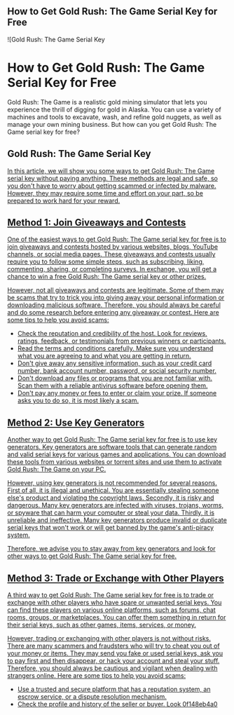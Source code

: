 ## How to Get Gold Rush: The Game Serial Key for Free

 
![Gold Rush: The Game Serial Key 
<h1>How to Get Gold Rush: The Game Serial Key for Free</h1>
<p>Gold Rush: The Game is a realistic gold mining simulator that lets you experience the thrill of digging for gold in Alaska. You can use a variety of machines and tools to excavate, wash, and refine gold nuggets, as well as manage your own mining business. But how can you get Gold Rush: The Game serial key for free?</p>
<h2>Gold Rush: The Game Serial Key</h2>
<p><a href=](https://secondchance.flalottery.com/images/png/LotteryLogo.png)**Download File**
 
In this article, we will show you some ways to get Gold Rush: The Game serial key without paying anything. These methods are legal and safe, so you don't have to worry about getting scammed or infected by malware. However, they may require some time and effort on your part, so be prepared to work hard for your reward.
 
## Method 1: Join Giveaways and Contests
 
One of the easiest ways to get Gold Rush: The Game serial key for free is to join giveaways and contests hosted by various websites, blogs, YouTube channels, or social media pages. These giveaways and contests usually require you to follow some simple steps, such as subscribing, liking, commenting, sharing, or completing surveys. In exchange, you will get a chance to win a free Gold Rush: The Game serial key or other prizes.
 
However, not all giveaways and contests are legitimate. Some of them may be scams that try to trick you into giving away your personal information or downloading malicious software. Therefore, you should always be careful and do some research before entering any giveaway or contest. Here are some tips to help you avoid scams:
 
- Check the reputation and credibility of the host. Look for reviews, ratings, feedback, or testimonials from previous winners or participants.
- Read the terms and conditions carefully. Make sure you understand what you are agreeing to and what you are getting in return.
- Don't give away any sensitive information, such as your credit card number, bank account number, password, or social security number.
- Don't download any files or programs that you are not familiar with. Scan them with a reliable antivirus software before opening them.
- Don't pay any money or fees to enter or claim your prize. If someone asks you to do so, it is most likely a scam.

## Method 2: Use Key Generators
 
Another way to get Gold Rush: The Game serial key for free is to use key generators. Key generators are software tools that can generate random and valid serial keys for various games and applications. You can download these tools from various websites or torrent sites and use them to activate Gold Rush: The Game on your PC.
 
However, using key generators is not recommended for several reasons. First of all, it is illegal and unethical. You are essentially stealing someone else's product and violating the copyright laws. Secondly, it is risky and dangerous. Many key generators are infected with viruses, trojans, worms, or spyware that can harm your computer or steal your data. Thirdly, it is unreliable and ineffective. Many key generators produce invalid or duplicate serial keys that won't work or will get banned by the game's anti-piracy system.
 
Therefore, we advise you to stay away from key generators and look for other ways to get Gold Rush: The Game serial key for free.
 
## Method 3: Trade or Exchange with Other Players
 
A third way to get Gold Rush: The Game serial key for free is to trade or exchange with other players who have spare or unwanted serial keys. You can find these players on various online platforms, such as forums, chat rooms, groups, or marketplaces. You can offer them something in return for their serial keys, such as other games, items, services, or money.
 
However, trading or exchanging with other players is not without risks. There are many scammers and fraudsters who will try to cheat you out of your money or items. They may send you fake or used serial keys, ask you to pay first and then disappear, or hack your account and steal your stuff. Therefore, you should always be cautious and vigilant when dealing with strangers online. Here are some tips to help you avoid scams:

- Use a trusted and secure platform that has a reputation system, an escrow service, or a dispute resolution mechanism.
- Check the profile and history of the seller or buyer. Look 0f148eb4a0
